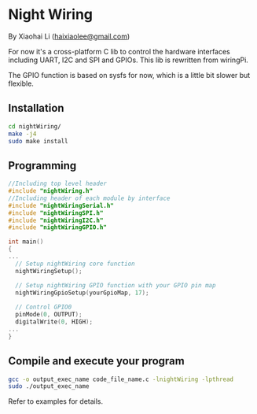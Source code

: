 # Night Wiring

By Xiaohai Li (haixiaolee@gmail.com)

For now it's a cross-platform C lib to control the hardware interfaces including UART, I2C and SPI and GPIOs.
This lib is rewritten from wiringPi.

The GPIO function is based on sysfs for now, which is a little bit slower but flexible.

## Installation

```sh
cd nightWiring/
make -j4
sudo make install
```

## Programming

```C
//Including top level header
#include "nightWiring.h"
//Including header of each module by interface
#include "nightWiringSerial.h"
#include "nightWiringSPI.h"
#include "nightWiringI2C.h"
#include "nightWiringGPIO.h"

int main()
{
...
  // Setup nightWiring core function
  nightWiringSetup();

  // Setup nightWiring GPIO function with your GPIO pin map
  nightWiringGpioSetup(yourGpioMap, 17);
  
  // Control GPIO0
  pinMode(0, OUTPUT);  
  digitalWrite(0, HIGH);  
...
}
```

## Compile and execute your program

```sh
gcc -o output_exec_name code_file_name.c -lnightWiring -lpthread
sudo ./output_exec_name
```

Refer to examples for details.
